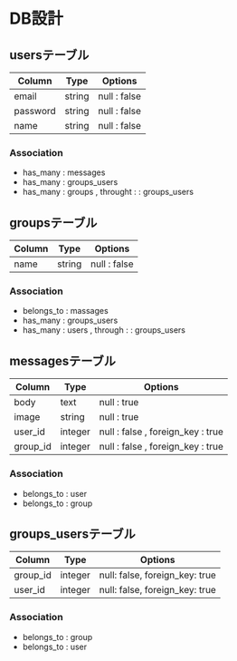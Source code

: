# DB設計

## usersテーブル
| Column | Type | Options |
|---------|------| -------- |
| email | string | null :  false|
| password | string | null :  false |
| name | string | null :  false |

### Association
-  has_many : messages
-  has_many  : groups_users
-  has_many  : groups ,  throught :   : groups_users

## groupsテーブル
| Column | Type | Options |
| -------- | ----- | -------- |
| name | string | null :  false |
### Association
-  belongs_to  : massages
-  has_many  : groups_users
-  has_many  : users ,  through :   : groups_users

## messagesテーブル
| Column | Type | Options |
| -------- | ----- | -------- |
| body | text | null :  true |
| image | string | null :  true |
| user_id | integer | null :  false ,  foreign_key :  true |
| group_id |integer | null :  false ,  foreign_key :  true |
### Association
-  belongs_to  : user
-  belongs_to  : group

## groups_usersテーブル
| Column | Type | Options |
| -------- | ----- | -------- |
| group_id | integer | null: false, foreign_key: true|
| user_id | integer |  null: false, foreign_key: true |
### Association
-  belongs_to  : group
-  belongs_to  : user
